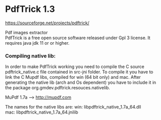 # PdfTrick 1.3

https://sourceforge.net/projects/pdftrick/  

Pdf images extractor  
PdfTrick is a free open source software released under Gpl 3 license. It requires java jdk 11 or or higher.  

<h3>Compiling native lib:</h3>  
In order to make PdfTrick working you need to compile the C source pdftrick_native.c file contained in src-jni folder.
To compile it you have to link the C Mupdf libs, compiled for win (64 bit only) and mac.
After generating the native lib (arch and Os dependent) you have to include it in the package org.gmdev.pdftrick.resouces.nativelib.

MuPdf 1.7a --> http://mupdf.com

The names for the native libs are:
win: libpdftrick_native_1.7a_64.dll  
mac: libpdftrick_native_1.7a_64.jnilib
